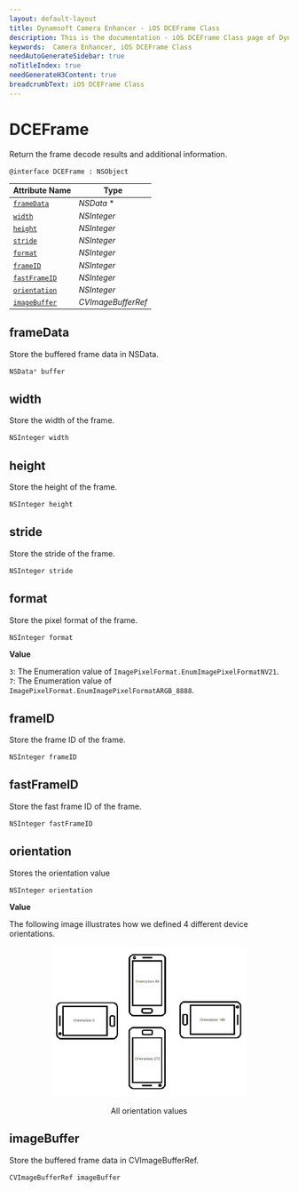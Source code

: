 ```yaml
---
layout: default-layout
title: Dynamsoft Camera Enhancer - iOS DCEFrame Class
description: This is the documentation - iOS DCEFrame Class page of Dynamsoft Camera Enhancer.
keywords:  Camera Enhancer, iOS DCEFrame Class
needAutoGenerateSidebar: true
noTitleIndex: true
needGenerateH3Content: true
breadcrumbText: iOS DCEFrame Class
---
```


# DCEFrame

Return the frame decode results and additional information.

```objc
@interface DCEFrame : NSObject
```

| Attribute Name | Type |
|------|------|
| [`frameData`](#buffer) | *NSData* * |
| [`width`](#width) | *NSInteger* |
| [`height`](#height) | *NSInteger* |
| [`stride`](#stride) | *NSInteger* |
| [`format`](#pixelformat) | *NSInteger* |
| [`frameID`](#frameid) | *NSInteger* |
| [`fastFrameID`](#fastframeid) | *NSInteger* |
| [`orientation`](#orientation) | *NSInteger* |
| [`imageBuffer`](#imagebuffer) | *CVImageBufferRef* |

## frameData

Store the buffered frame data in NSData.

```objectivec
NSData* buffer
```

## width

Store the width of the frame.

```objectivec
NSInteger width
```

## height

Store the height of the frame.

```objectivec
NSInteger height
```

## stride

Store the stride of the frame.

```objectivec
NSInteger stride
```

## format

Store the pixel format of the frame.

```objectivec
NSInteger format
```

**Value**

`3`: The Enumeration value of `ImagePixelFormat.EnumImagePixelFormatNV21`.  
`7`: The Enumeration value of `ImagePixelFormat.EnumImagePixelFormatARGB_8888`.

## frameID

Store the frame ID of the frame.

```objectivec
NSInteger frameID
```

## fastFrameID

Store the fast frame ID of the frame.

```objectivec
NSInteger fastFrameID
```

## orientation

Stores the orientation value

```objectivec
NSInteger orientation
```

**Value**

The following image illustrates how we defined 4 different device orientations.

<div align="center">
    <p><img src="assets/getOrientation.png" width="70%" alt="getOrientation"></p>
    <p>All orientation values</p>
</div>

## imageBuffer

Store the buffered frame data in CVImageBufferRef.

```objectivec
CVImageBufferRef imageBuffer
```
